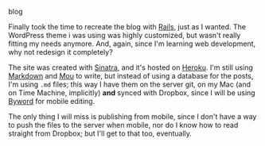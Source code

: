 blog

Finally took the time to recreate the blog with [Rails](http://rubyonrails.org/), just as I wanted. The WordPress theme i was using was highly customized, but wasn't really fitting my needs anymore. And, again, since I'm learning web development, why not redesign it completely?  
  
The site was created with [Sinatra](http://www.sinatrarb.com), and it's hosted on [Heroku](https://www.heroku.com). I'm still using [Markdown](http://daringfireball.net/projects/markdown/) and [Mou](http://mouapp.com) to write, but instead of using a database for the posts, I'm using `.md` files; this way I have them on the server git, on my Mac (and on Time Machine, implicitly) **and** synced with Dropbox, since I will be using [Byword](http://bywordapp.com/) for mobile editing.
  
The only thing I will miss is publishing from mobile, since I don't have a way to push the files to the server when mobile, nor do I know how to read straight from Dropbox; but I'll get to that too, eventually.